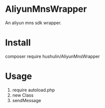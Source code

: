 # AliyunMnsWrapper
An aliyun mns sdk wrapper.

# Install
composer require hushulin/AliyunMnsWrapper

# Usage
1. require autoload.php
2. new Class
3. sendMessage
